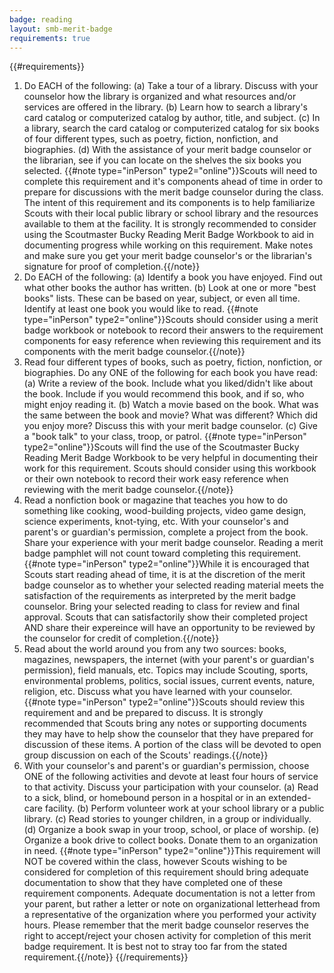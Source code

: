 ```yaml
---
badge: reading
layout: smb-merit-badge
requirements: true
---
```


{{#requirements}}
1. Do EACH of the following:
    (a) Take a tour of a library. Discuss with your counselor how the library is organized and what resources and/or services are offered in the library.
    (b) Learn how to search a library's card catalog or computerized catalog by author, title, and subject.
    (c) In a library, search the card catalog or computerized catalog for six books of four different types, such as poetry, fiction, nonfiction, and biographies.
    (d) With the assistance of your merit badge counselor or the librarian, see if you can locate on the shelves the six books you selected.
{{#note type="inPerson" type2="online"}}Scouts will need to complete this requirement and it's components ahead of time in order to prepare for discussions with the merit badge counselor during the class. The intent of this requirement and its components is to help familiarize Scouts with their local public library or school library and the resources available to them at the facility.
It is strongly recommended to consider using the Scoutmaster Bucky Reading Merit Badge Workbook to aid in documenting progress while working on this requirement. Make notes and make sure you get your merit badge counselor's or the librarian's signature for proof of completion.{{/note}}
2. Do EACH of the following:
    (a) Identify a book you have enjoyed. Find out what other books the author has written.
    (b) Look at one or more "best books" lists. These can be based on year, subject, or even all time. Identify at least one book you would like to read.
{{#note type="inPerson" type2="online"}}Scouts should consider using a merit badge workbook or notebook to record their answers to the requirement components for easy reference when reviewing this requirement and its components with the merit badge counselor.{{/note}}
3. Read four different types of books, such as poetry, fiction, nonfiction, or biographies. Do any ONE of the following for each book you have read:
    (a) Write a review of the book. Include what you liked/didn't like about the book. Include if you would recommend this book, and if so, who might enjoy reading it.
    (b) Watch a movie based on the book. What was the same between the book and movie? What was different? Which did you enjoy more? Discuss this with your merit badge counselor.
    (c) Give a "book talk" to your class, troop, or patrol.
{{#note type="inPerson" type2="online"}}Scouts will find the use of the Scoutmaster Bucky Reading Merit Badge Workbook to be very helpful in documenting their work for this requirement. Scouts should consider using this workbook or their own notebook to record their work easy reference when reviewing with the merit badge counselor.{{/note}}
4. Read a nonfiction book or magazine that teaches you how to do something like cooking, wood-building projects, video game design, science experiments, knot-tying, etc. With your counselor's and parent's or guardian's permission, complete a project from the book. Share your experience with your merit badge counselor. Reading a merit badge pamphlet will not count toward completing this requirement.
{{#note type="inPerson" type2="online"}}While it is encouraged that Scouts start reading ahead of time, it is at the discretion of the merit badge counselor as to whether your selected reading material meets the satisfaction of the requirements as interpreted by the merit badge counselor. Bring your selected reading to class for review and final approval. Scouts that can satisfactorily show their completed project AND share their expereince will have an opportunity to be reviewed by the counselor for credit of completion.{{/note}}
5. Read about the world around you from any two sources: books, magazines, newspapers, the internet (with your parent's or guardian's permission), field manuals, etc. Topics may include Scouting, sports, environmental problems, politics, social issues, current events, nature, religion, etc. Discuss what you have learned with your counselor.
{{#note type="inPerson" type2="online"}}Scouts should review this requirement and and be prepared to discuss. It is strongly recommended that Scouts bring any notes or supporting documents they may have to help show the counselor that they have prepared for discussion of these items. A portion of the class will be devoted to open group discussion on each of the Scouts' readings.{{/note}}
6. With your counselor's and parent's or guardian's permission, choose ONE of the following activities and devote at least four hours of service to that activity. Discuss your participation with your counselor.
    (a) Read to a sick, blind, or homebound person in a hospital or in an extended-care facility.
    (b) Perform volunteer work at your school library or a public library.
    (c) Read stories to younger children, in a group or individually.
    (d) Organize a book swap in your troop, school, or place of worship.
    (e) Organize a book drive to collect books. Donate them to an organization in need.
{{#note type="inPerson" type2="online"}}This requirement will NOT be covered within the class, however Scouts wishing to be considered for completion of this requirement should bring adequate documentation to show that they have completed one of these requirement components. Adequate documentation is not a letter from your parent, but rather a letter or note on organizational letterhead from a representative of the organization where you performed your activity hours. Please remember that the merit badge counselor reserves the right to accept/reject your chosen activity for completion of this merit badge requirement. It is best not to stray too far from the stated requirement.{{/note}}
{{/requirements}}
